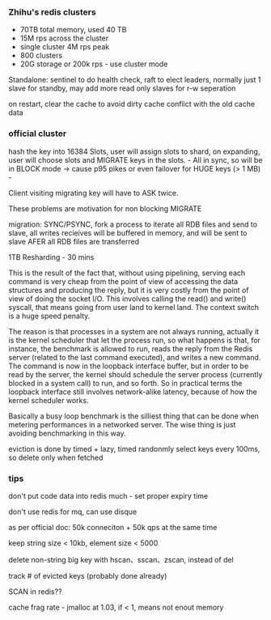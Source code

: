 ### Zhihu's redis clusters

* 70TB total memory, used 40 TB
* 15M rps across the cluster
* single cluster 4M rps peak
* 800 clusters
* 20G storage or 200k rps - use cluster mode

Standalone: sentinel to do health check, raft to elect leaders, normally just 1 slave for standby, may add more read only slaves for r-w seperation 

on restart, clear the cache to avoid dirty cache conflict with the old cache data


### official cluster
hash the key into 16384 Slots, user will assign slots to shard, on expanding, user will choose slots and MIGRATE keys in the slots. - All in sync, so will be in BLOCK mode -> cause p95 pikes or even failover for HUGE keys (> 1 MB) -

Client visiting migrating key will have to ASK twice.

These problems are motivation for non blocking MIGRATE

migration: SYNC/PSYNC, fork a process to iterate all RDB files and send to slave, all writes recieives will be buffered in memory, and will be sent to slave AFER all RDB files are transferred

1TB Resharding - 30 mins

This is the result of the fact that, without using pipelining, serving each command is very cheap from the point of view of accessing the data structures and producing the reply, but it is very costly from the point of view of doing the socket I/O. This involves calling the read() and write() syscall, that means going from user land to kernel land. The context switch is a huge speed penalty.

The reason is that processes in a system are not always running, actually it is the kernel scheduler that let the process run, so what happens is that, for instance, the benchmark is allowed to run, reads the reply from the Redis server (related to the last command executed), and writes a new command. The command is now in the loopback interface buffer, but in order to be read by the server, the kernel should schedule the server process (currently blocked in a system call) to run, and so forth. So in practical terms the loopback interface still involves network-alike latency, because of how the kernel scheduler works.

Basically a busy loop benchmark is the silliest thing that can be done when metering performances in a networked server. The wise thing is just avoiding benchmarking in this way.

eviction is done by timed + lazy, timed randonmly select keys every 100ms, so delete only when fetched

### tips

don't put code data into redis much - set proper expiry time

don't use redis for mq, can use disque

as per official doc: 50k conneciton + 50k qps at the same time

keep string size < 10kb, element size < 5000

delete non-string big key with hscan、sscan、zscan, instead of del

track # of evicted keys (probably done already)

SCAN in redis??

cache frag rate - jmalloc at 1.03, if < 1, means not enout memory
